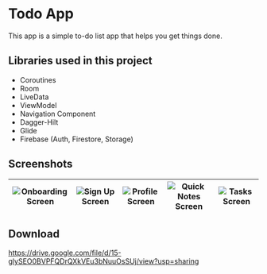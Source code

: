 # Todo App
This app is a simple to-do list app that helps you get things done.

## Libraries used in this project
* Coroutines
* Room
* LiveData
* ViewModel
* Navigation Component
* Dagger-Hilt
* Glide
* Firebase (Auth, Firestore, Storage)

## Screenshots
|![Onboarding Screen](https://github.com/suhrobcoder/MovieApp/blob/master/screenshots/onboarding.jpg) | ![Sign Up Screen](https://github.com/suhrobcoder/MovieApp/blob/master/screenshots/sign_up.jpg) | ![Profile Screen](https://github.com/suhrobcoder/MovieApp/blob/master/screenshots/profile.jpg) | ![Quick Notes Screen](https://github.com/suhrobcoder/MovieApp/blob/master/screenshots/quick_notes.jpg) | ![Tasks Screen](https://github.com/suhrobcoder/MovieApp/blob/master/screenshots/tasks.jpg)|
|---|---|---|---|---|

## Download
https://drive.google.com/file/d/15-glySEO0BVPFQDrQXkVEu3bNuuOsSUj/view?usp=sharing
